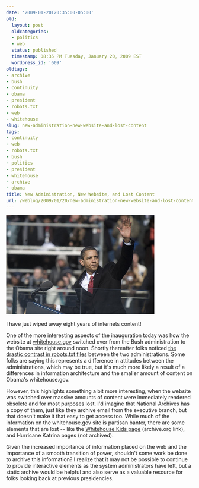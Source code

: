 ```yaml
---
date: '2009-01-20T20:35:00-05:00'
old:
  layout: post
  oldcategories:
  - politics
  - web
  status: published
  timestamp: 08:35 PM Tuesday, January 20, 2009 EST
  wordpress_id: '609'
oldtags:
- archive
- bush
- continuity
- obama
- president
- robots.txt
- web
- whitehouse
slug: new-administration-new-website-and-lost-content
tags:
- continuity
- web
- robots.txt
- bush
- politics
- president
- whitehouse
- archive
- obama
title: New Administration, New Website, and Lost Content
url: /weblog/2009/01/20/new-administration-new-website-and-lost-content/
---
```


<div class="image caption center">
    <img src="/weblog/media/2009/01/400px-barack_obama_after_inaugural_address_1-20-09.jpg" alt="I have just wiped away eight years of internets content!">
    <p>I have just wiped away eight years of internets content!</p>
</div>

One of the more interesting aspects of the inauguration today was how the website at [whitehouse.gov](http://www.whitehouse.gov/) switched over from the Bush administration to the Obama site right around noon.  Shortly thereafter folks noticed [the drastic contrast in robots.txt files](http://www.kottke.org/09/01/the-countrys-new-robotstxt-file) between the two administrations.  Some folks are saying this represents a difference in attitudes between the administrations, which may be true, but it's much more likely a result of a differences in information architecture and the smaller amount of content on Obama's whitehouse.gov.

However, this highlights something a bit more interesting, when the website was switched over massive amounts of content were immediately rendered obsolete and for most purposes lost.  I'd imagine that National Archives has a copy of them, just like they archive email from the executive branch, but that doesn't make it that easy to get access too.  While much of the information on the whitehouse.gov site is partisan banter, there are some elements that are lost -- like the [Whitehouse Kids page](http://web.archive.org/web/20080307031231/http://www.whitehouse.gov/kids) (archive.org link), and Hurricane Katrina pages (not archived).

Given the increased importance of information placed on the web and the importance of a smooth transition of power, shouldn't some work be done to archive this information?  I realize that it may not be possible to continue to provide interactive elements as the system administrators have left, but a static archive would be helpful and also serve as a valuable resource for folks looking back at previous presidencies.